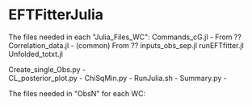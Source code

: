 # EFTFitterJulia

The files needed in each "Julia_Files_WC":
  Commands_cG.jl        - From ??
  Correlation_data.jl   - (common) From ??
  inputs_obs_sep.jl
  runEFTfitter.jl
  Unfolded_totxt.jl
  
  Create_single_Obs.py  -  
  CL_posterior_plot.py  - 
  ChiSqMin.py           -
  RunJulia.sh           -
  Summary.py            -


The files needed in "ObsN" for each WC: 
